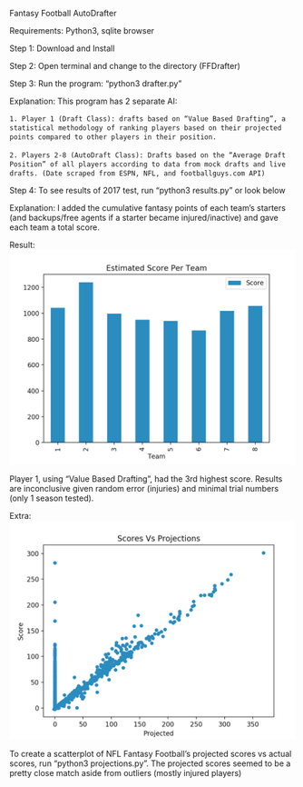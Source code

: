 Fantasy Football AutoDrafter

Requirements: Python3, sqlite browser

Step 1: Download and Install

Step 2: Open terminal and change to the directory (FFDrafter)

Step 3: Run the program: “python3 drafter.py”

Explanation: This program has 2 separate AI: 

	1. Player 1 (Draft Class): drafts based on “Value Based Drafting”, a statistical methodology of ranking players based on their projected points compared to other players in their position.
	
	2. Players 2-8 (AutoDraft Class): Drafts based on the “Average Draft Position” of all players according to data from mock drafts and live drafts. (Date scraped from ESPN, NFL, and footballguys.com API)

Step 4: To see results of 2017 test, run “python3 results.py” or look below

Explanation: I added the cumulative fantasy points of each team’s starters (and backups/free agents if a starter became injured/inactive) and gave each team a total score.

Result:
![](https://github.com/shaeferd/FFDrafter/blob/master/Visualization/Team_Results.png?raw=true)

Player 1, using “Value Based Drafting”, had the 3rd highest score. Results are inconclusive given random error (injuries) and minimal trial numbers (only 1 season tested).

Extra:
![](https://github.com/shaeferd/FFDrafter/blob/master/Visualization/Scores_V_Projections.png?raw=true)

To create a scatterplot of NFL Fantasy Football’s projected scores vs actual scores, run “python3 projections.py”. The projected scores seemed to be a pretty close match aside from outliers (mostly injured players)


